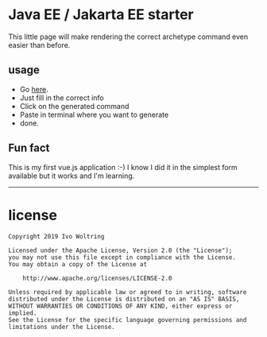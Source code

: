# Java EE  / Jakarta EE starter


This little page will make rendering the correct archetype command even
easier than before.


## usage

* Go [here](https://ivonet.github.io/archetype/).
* Just fill in the correct info
* Click on the generated command
* Paste in terminal where you want to generate
* done.

## Fun fact

This is my first vue.js application :-) 
I know I did it in the simplest form available but it works and I'm learning.

---
# license

    Copyright 2019 Ivo Woltring
    
    Licensed under the Apache License, Version 2.0 (the "License");
    you may not use this file except in compliance with the License.
    You may obtain a copy of the License at
    
        http://www.apache.org/licenses/LICENSE-2.0
    
    Unless required by applicable law or agreed to in writing, software
    distributed under the License is distributed on an "AS IS" BASIS,
    WITHOUT WARRANTIES OR CONDITIONS OF ANY KIND, either express or implied.
    See the License for the specific language governing permissions and
    limitations under the License.
